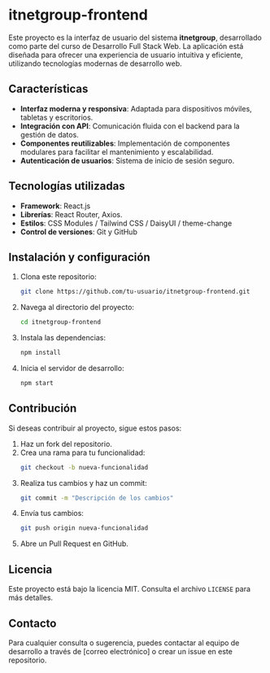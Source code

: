 # itnetgroup-frontend

Este proyecto es la interfaz de usuario del sistema **itnetgroup**, desarrollado como parte del curso de Desarrollo Full Stack Web. La aplicación está diseñada para ofrecer una experiencia de usuario intuitiva y eficiente, utilizando tecnologías modernas de desarrollo web.

## Características

- **Interfaz moderna y responsiva**: Adaptada para dispositivos móviles, tabletas y escritorios.
- **Integración con API**: Comunicación fluida con el backend para la gestión de datos.
- **Componentes reutilizables**: Implementación de componentes modulares para facilitar el mantenimiento y escalabilidad.
- **Autenticación de usuarios**: Sistema de inicio de sesión seguro.

## Tecnologías utilizadas

- **Framework**: React.js
- **Librerías**: React Router, Axios.
- **Estilos**: CSS Modules / Tailwind CSS / DaisyUI / theme-change
- **Control de versiones**: Git y GitHub

## Instalación y configuración

1. Clona este repositorio:
    ```bash
    git clone https://github.com/tu-usuario/itnetgroup-frontend.git
    ```
2. Navega al directorio del proyecto:
    ```bash
    cd itnetgroup-frontend
    ```
3. Instala las dependencias:
    ```bash
    npm install
    ```
4. Inicia el servidor de desarrollo:
    ```bash
    npm start
    ```

## Contribución

Si deseas contribuir al proyecto, sigue estos pasos:

1. Haz un fork del repositorio.
2. Crea una rama para tu funcionalidad:
    ```bash
    git checkout -b nueva-funcionalidad
    ```
3. Realiza tus cambios y haz un commit:
    ```bash
    git commit -m "Descripción de los cambios"
    ```
4. Envía tus cambios:
    ```bash
    git push origin nueva-funcionalidad
    ```
5. Abre un Pull Request en GitHub.

## Licencia

Este proyecto está bajo la licencia MIT. Consulta el archivo `LICENSE` para más detalles.

## Contacto

Para cualquier consulta o sugerencia, puedes contactar al equipo de desarrollo a través de [correo electrónico] o crear un issue en este repositorio.
